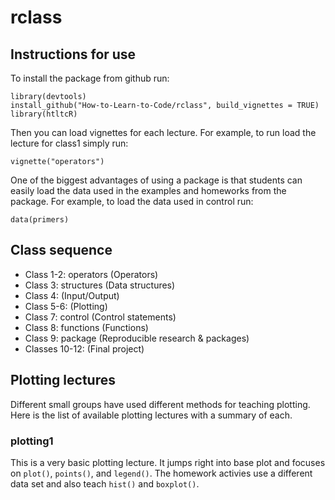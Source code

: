 # rclass

## Instructions for use

To install the package from github run:

```
library(devtools)
install_github("How-to-Learn-to-Code/rclass", build_vignettes = TRUE)
library(htltcR)
```
Then you can load vignettes for each lecture. For example, to run load the lecture for class1 simply run:

```
vignette("operators")
```
One of the biggest advantages of using a package is that students can easily load the data used in the examples and homeworks from the package. For example, to load the data used in control run: 
```
data(primers)
```
## Class sequence
* Class 1-2: operators (Operators)
* Class 3: structures (Data structures)
* Class 4: (Input/Output)
* Class 5-6: (Plotting)
* Class 7: control (Control statements)
* Class 8: functions (Functions)
* Class 9: package (Reproducible research & packages)
* Classes 10-12: (Final project)

## Plotting lectures
Different small groups have used different methods for teaching plotting. Here is the list of available plotting lectures with a summary of each. 

### plotting1
This is a very basic plotting lecture. It jumps right into base plot and focuses on `plot()`, `points()`, and `legend()`. The homework activies use a different data set and also teach `hist()` and `boxplot()`. 
